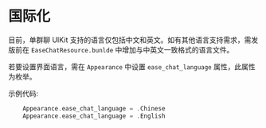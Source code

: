 # 国际化

目前，单群聊 UIKit 支持的语言仅包括中文和英文。如有其他语言支持需求，需发版前在 `EaseChatResource.bunlde` 中增加与中英文一致格式的语言文件。

若要设置界面语言，需在 `Appearance` 中设置 `ease_chat_language` 属性，此属性为枚举。

示例代码:

```swift
    Appearance.ease_chat_language = .Chinese
    Appearance.ease_chat_language = .English
```
